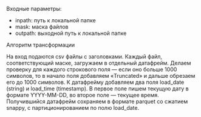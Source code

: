 Входные параметры:
- inpath: путь к локальной папке
- mask: маска файлов
- outpath: выходной путь к локальной папке

Алгоритм трансформации

На вход подаются csv файлы с заголовками. Каждый файл, соответствующий маске, загружаем в отдельный датафрейм.
Делаем проверку для каждого строкового поля — если оно больше 1000 символов, то в начало поля добавляем «Truncated» и дальше обрезаем его до 1000 символов. К датафрейму добавляем два поля load_date (string) и load_time (timestamp). В первое поле пишем текущую дату в формате YYYY-MM-DD, во второе поле — текущее время. Получившийся датафрейм сохраняем в формате parquet со сжатием snappy, с партиционированием по полю load_date.

